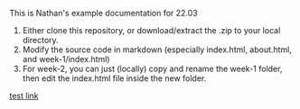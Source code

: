 This is Nathan's example documentation for 22.03

1. Either clone this repository, or download/extract the .zip to your local directory. 
2. Modify the source code in markdown (especially index.html, about.html, and week-1/index.html)
3. For week-2, you can just (locally) copy and rename the week-1 folder, then edit the index.html file inside the new folder. 

[test link](./test.md)
